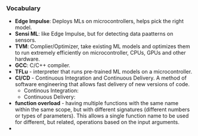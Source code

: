 ### Vocabulary
- **Edge Impulse**: Deploys MLs on microcontrollers, helps pick the right model.
- **Sensi ML**: like Edge Impulse, but for detecting data paatterns on sensors.
- **TVM**: Complier/Optimizer, take existing ML models and optimizes them to run extremely efficiently on microcontroller, CPUs, GPUs and other hardware.
- **GCC**: C/C++ compiler.
- **TFLu** - interpreter that runs pre-trained ML models on a microcontroller.
- **CI/CD** - Continuous Integration and Continuous Delivery. A method of software engineering that allows fast delivery of new versions of code.
    - Continous Integration:
    - Continuous Delivery:
- **function overload** - having multiple functions with the same name within the same scope, but with different signatures (different numbers or types of parameters). This allows a single function name to be used for different, but related, operations based on the input arguments. 
- 
